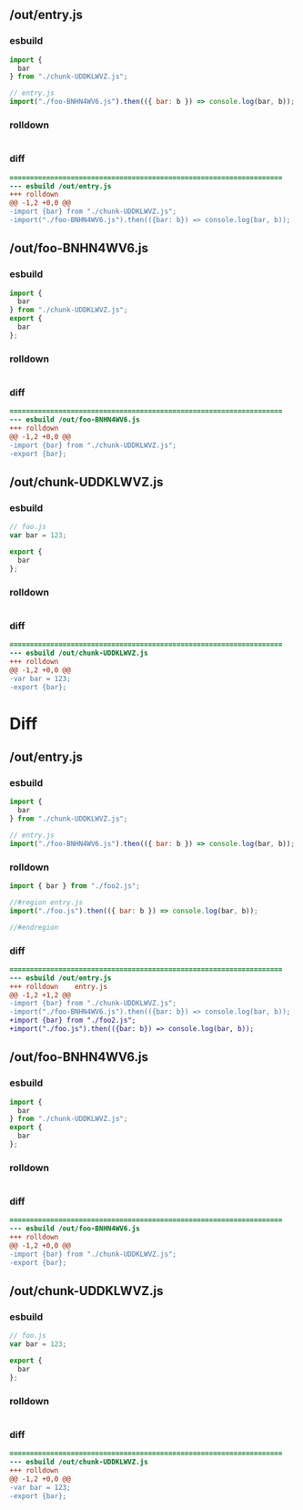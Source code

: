 ## /out/entry.js
### esbuild
```js
import {
  bar
} from "./chunk-UDDKLWVZ.js";

// entry.js
import("./foo-BNHN4WV6.js").then(({ bar: b }) => console.log(bar, b));
```
### rolldown
```js

```
### diff
```diff
===================================================================
--- esbuild	/out/entry.js
+++ rolldown	
@@ -1,2 +0,0 @@
-import {bar} from "./chunk-UDDKLWVZ.js";
-import("./foo-BNHN4WV6.js").then(({bar: b}) => console.log(bar, b));

```
## /out/foo-BNHN4WV6.js
### esbuild
```js
import {
  bar
} from "./chunk-UDDKLWVZ.js";
export {
  bar
};
```
### rolldown
```js

```
### diff
```diff
===================================================================
--- esbuild	/out/foo-BNHN4WV6.js
+++ rolldown	
@@ -1,2 +0,0 @@
-import {bar} from "./chunk-UDDKLWVZ.js";
-export {bar};

```
## /out/chunk-UDDKLWVZ.js
### esbuild
```js
// foo.js
var bar = 123;

export {
  bar
};
```
### rolldown
```js

```
### diff
```diff
===================================================================
--- esbuild	/out/chunk-UDDKLWVZ.js
+++ rolldown	
@@ -1,2 +0,0 @@
-var bar = 123;
-export {bar};

```
# Diff
## /out/entry.js
### esbuild
```js
import {
  bar
} from "./chunk-UDDKLWVZ.js";

// entry.js
import("./foo-BNHN4WV6.js").then(({ bar: b }) => console.log(bar, b));
```
### rolldown
```js
import { bar } from "./foo2.js";

//#region entry.js
import("./foo.js").then(({ bar: b }) => console.log(bar, b));

//#endregion

```
### diff
```diff
===================================================================
--- esbuild	/out/entry.js
+++ rolldown	entry.js
@@ -1,2 +1,2 @@
-import {bar} from "./chunk-UDDKLWVZ.js";
-import("./foo-BNHN4WV6.js").then(({bar: b}) => console.log(bar, b));
+import {bar} from "./foo2.js";
+import("./foo.js").then(({bar: b}) => console.log(bar, b));

```
## /out/foo-BNHN4WV6.js
### esbuild
```js
import {
  bar
} from "./chunk-UDDKLWVZ.js";
export {
  bar
};
```
### rolldown
```js

```
### diff
```diff
===================================================================
--- esbuild	/out/foo-BNHN4WV6.js
+++ rolldown	
@@ -1,2 +0,0 @@
-import {bar} from "./chunk-UDDKLWVZ.js";
-export {bar};

```
## /out/chunk-UDDKLWVZ.js
### esbuild
```js
// foo.js
var bar = 123;

export {
  bar
};
```
### rolldown
```js

```
### diff
```diff
===================================================================
--- esbuild	/out/chunk-UDDKLWVZ.js
+++ rolldown	
@@ -1,2 +0,0 @@
-var bar = 123;
-export {bar};

```